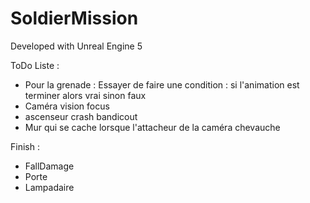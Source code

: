 # SoldierMission

Developed with Unreal Engine 5

ToDo Liste :
- Pour la grenade : Essayer de faire une condition : si l'animation est terminer alors vrai sinon faux
- Caméra vision focus
- ascenseur crash bandicout
- Mur qui se cache lorsque l'attacheur de la caméra chevauche

Finish :
- FallDamage
- Porte
- Lampadaire
